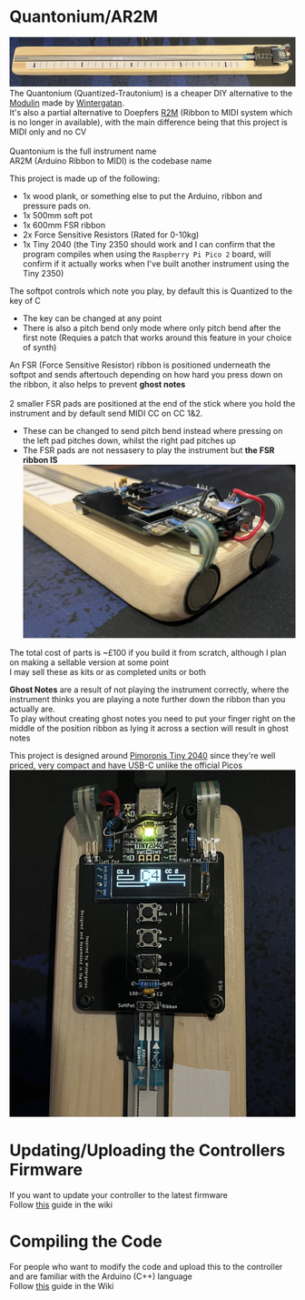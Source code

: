 # Quantonium/AR2M
![The full controller](https://github.com/CraCaNN/AR2M/blob/main/media/Quantonium.jpg)
The Quantonium (Quantized-Trautonium) is a cheaper DIY alternative to the [Modulin](https://www.youtube.com/watch?v=QaW5K85UDR0) made by [Wintergatan](https://www.youtube.com/@Wintergatan).\
It's also a partial alternative to Doepfers [R2M](https://doepfer.de/R2M.htm) (Ribbon to MIDI system which is no longer in available), with the main difference being that this project is MIDI only and no CV\
\
Quantonium is the full instrument name\
AR2M (Arduino Ribbon to MIDI) is the codebase name

This project is made up of the following:
* 1x wood plank, or something else to put the Arduino, ribbon and pressure pads on.
* 1x 500mm soft pot
* 1x 600mm FSR ribbon
* 2x Force Sensitive Resistors (Rated for 0-10kg)
* 1x Tiny 2040 (the Tiny 2350 should work and I can confirm that the program compiles when using the `Raspberry Pi Pico 2` board, will confirm if it actually works when I've built another instrument using the Tiny 2350)

The softpot controls which note you play, by default this is Quantized to the key of C
- The key can be changed at any point
- There is also a pitch bend only mode where only pitch bend after the first note (Requies a patch that works around this feature in your choice of synth)

An FSR (Force Sensitive Resistor) ribbon is positioned underneath the softpot and sends aftertouch depending on how hard you press down on the ribbon, it also helps to prevent **ghost notes**\
\
2 smaller FSR pads are positioned at the end of the stick where you hold the instrument and by default send MIDI CC on CC 1&2.
- These can be changed to send pitch bend instead where pressing on the left pad pitches down, whilst the right pad pitches up
- The FSR pads are not nessasery to play the instrument but **the FSR ribbon IS**
![The head of the controller with the pressure pads](https://github.com/CraCaNN/AR2M/blob/main/media/quantonium%20head%20and%20pads.jpg)

The total cost of parts is ~£100 if you build it from scratch, although I plan on making a sellable version at some point\
I may sell these as kits or as completed units or both

**Ghost Notes** are a result of not playing the instrument correctly, where the instrument thinks you are playing a note further down the ribbon than you actually are.\
To play without creating ghost notes you need to put your finger right on the middle of the position ribbon as lying it across a section will result in ghost notes

This project is designed around [Pimoronis Tiny 2040](https://shop.pimoroni.com/products/tiny-2040?variant=39560012300371) since they're well priced, very compact and have USB-C unlike the official Picos
![The head of the controller with an active note](https://github.com/CraCaNN/AR2M/blob/main/media/quantonium%20head.jpg)

# Updating/Uploading the Controllers Firmware
If you want to update your controller to the latest firmware\
Follow [this](https://github.com/CraCaNN/AR2M/wiki/Updating-the-controller) guide in the wiki

# Compiling the Code
For people who want to modify the code and upload this to the controller and are familiar with the Arduino (C++) language\
Follow [this](https://github.com/CraCaNN/AR2M/wiki/Compiling) guide in the Wiki

